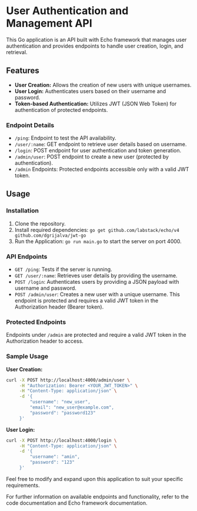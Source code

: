 # User Authentication and Management API

This Go application is an API built with Echo framework that manages user authentication and provides endpoints to handle user creation, login, and retrieval.

## Features

- **User Creation:** Allows the creation of new users with unique usernames.
- **User Login:** Authenticates users based on their username and password.
- **Token-based Authentication:** Utilizes JWT (JSON Web Token) for authentication of protected endpoints.

### Endpoint Details

- `/ping`: Endpoint to test the API availability.
- `/user/:name`: GET endpoint to retrieve user details based on username.
- `/login`: POST endpoint for user authentication and token generation.
- `/admin/user`: POST endpoint to create a new user (protected by authentication).
- `/admin` Endpoints: Protected endpoints accessible only with a valid JWT token.

## Usage

### Installation

1. Clone the repository.
2. Install required dependencies: `go get github.com/labstack/echo/v4 github.com/dgrijalva/jwt-go`
3. Run the Application: `go run main.go` to start the server on port 4000.

### API Endpoints

- `GET /ping`: Tests if the server is running.
- `GET /user/:name`: Retrieves user details by providing the username.
- `POST /login`: Authenticates users by providing a JSON payload with username and password.
- `POST /admin/user`: Creates a new user with a unique username. This endpoint is protected and requires a valid JWT token in the Authorization header (Bearer token).

### Protected Endpoints

Endpoints under `/admin` are protected and require a valid JWT token in the Authorization header to access.


### Sample Usage

**User Creation:**
```bash
curl -X POST http://localhost:4000/admin/user \
     -H "Authorization: Bearer <YOUR_JWT_TOKEN>" \
     -H "Content-Type: application/json" \
     -d '{
         "username": "new_user",
         "email": "new_user@example.com",
         "password": "password123"
     }'
```

**User Login:**
```bash
curl -X POST http://localhost:4000/login \
     -H "Content-Type: application/json" \
     -d '{
         "username": "amin",
         "password": "123"
     }'
```

Feel free to modify and expand upon this application to suit your specific requirements.

For further information on available endpoints and functionality, refer to the code documentation and Echo framework documentation.
